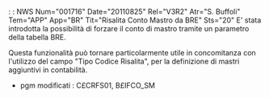  :  : NWS Num="001716" Date="20110825" Rel="V3R2" Atr="S. Buffoli" Tem="APP" App="BR" Tit="Risalita Conto Mastro da BRE" Sts="20"
E' stata introdotta la possibilità di forzare il conto di mastro tramite un parametro della tabella BRE.

Questa funzionalità può tornare particolarmente utile in concomitanza con l'utilizzo del campo "Tipo Codice Risalita", per la definizione di mastri aggiuntivi in contabilità.

-  pgm modificati :  C£CRFS01, B£IFCO_SM
